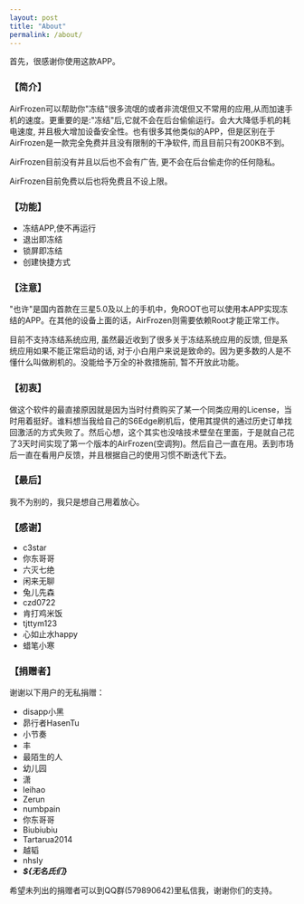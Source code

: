 ```yaml
---
layout: post
title: "About"
permalink: /about/
---
```


首先，很感谢你使用这款APP。

### 【简介】

AirFrozen可以帮助你"冻结"很多流氓的或者非流氓但又不常用的应用,从而加速手机的速度。更重要的是:"冻结"后,它就不会在后台偷偷运行。会大大降低手机的耗电速度, 并且极大增加设备安全性。也有很多其他类似的APP，但是区别在于AirFrozen是一款完全免费并且没有限制的干净软件, 而且目前只有200KB不到。

AirFrozen目前没有并且以后也不会有广告, 更不会在后台偷走你的任何隐私。

AirFrozen目前免费以后也将免费且不设上限。

### 【功能】

- 冻结APP,使不再运行
- 退出即冻结
- 锁屏即冻结
- 创建快捷方式

### 【注意】

"也许"是国内首款在三星5.0及以上的手机中，免ROOT也可以使用本APP实现冻结的APP。在其他的设备上面的话，AirFrozen则需要依赖Root才能正常工作。

目前不支持冻结系统应用, 虽然最近收到了很多关于冻结系统应用的反馈, 但是系统应用如果不能正常启动的话, 对于小白用户来说是致命的。因为更多数的人是不懂什么叫做刷机的。没能给予万全的补救措施前, 暂不开放此功能。

### 【初衷】

做这个软件的最直接原因就是因为当时付费购买了某一个同类应用的License，当时用着挺好。谁料想当我给自己的S6Edge刷机后，使用其提供的通过历史订单找回激活的方式失败了。然后心想，这个其实也没啥技术壁垒在里面，于是就自己花了3天时间实现了第一个版本的AirFrozen(空调狗)。然后自己一直在用。丢到市场后一直在看用户反馈，并且根据自己的使用习惯不断迭代下去。

### 【最后】

我不为别的，我只是想自己用着放心。

### 【感谢】

- c3star
- 你东哥哥
- 六灭七绝
- 闲来无聊
- 兔儿先森
- czd0722
- 肯打鸡米饭
- tjttym123
- 心如止水happy
- 蜡笔小寒

### 【捐赠者】

谢谢以下用户的无私捐赠：

- disapp小黑
- 昴行者HasenTu
- 小节奏
- 丰
- 最陌生的人
- 幼儿园
- 潇
- leihao
- Zerun
- numbpain
- 你东哥哥
- Biubiubiu
- Tartarua2014
- 越韬
- nhsly
- ***${无名氏们}***

希望未列出的捐赠者可以到QQ群(579890642)里私信我，谢谢你们的支持。